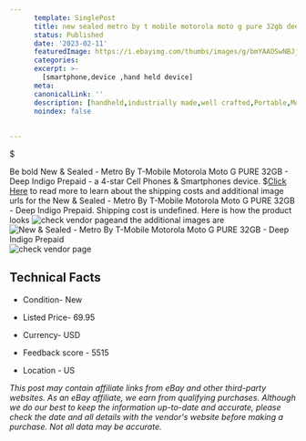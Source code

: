 ```yaml
---
      template: SinglePost
      title: new sealed metro by t mobile motorola moto g pure 32gb deep indigo prepaid
      status: Published
      date: '2023-02-11'
      featuredImage: https://i.ebayimg.com/thumbs/images/g/bmYAAOSwNBJjwGcm/s-l225.jpg
      categories: 
      excerpt: >-
        [smartphone,device ,hand held device]
      meta:
      canonicalLink: ''
      description: [handheld,industrially made,well crafted,Portable,Mobile,Compact,Convenient,Lightweight,Maneuverable,Man-portable,Miniature,Carriable,Hand-held,Light,Holdable,Transportable,Mobile device,Pocket-sized,On-the-go,Wireless,Cordless,Compact size,Convenient size, smartphone,device ,hand held device]
      noindex: false
      
        
---
```

$

Be bold New & Sealed - Metro By T-Mobile Motorola Moto G PURE 32GB - Deep Indigo Prepaid - a 4-star Cell Phones & Smartphones device.
$[Click Here](https://www.ebay.com/itm/185735219450?hash=item2b3eae88fa%3Ag%3AbmYAAOSwNBJjwGcm&mkevt=1&mkcid=1&mkrid=711-53200-19255-0&campid=%253CePNCampaignId%253E&customid=%253CreferenceId%253E&toolid=10049) to read more to learn about the shipping costs and additional image urls for the New & Sealed - Metro By T-Mobile Motorola Moto G PURE 32GB - Deep Indigo Prepaid. Shipping cost is undefined. Here is how the product looks ![check vendor page](https://i.ebayimg.com/thumbs/images/g/bmYAAOSwNBJjwGcm/s-l225.jpg)and the additional images are![New & Sealed - Metro By T-Mobile Motorola Moto G PURE 32GB - Deep Indigo Prepaid](https://i.ebayimg.com/images/g/bmYAAOSwNBJjwGcm/s-l1600.jpg)![check vendor page](https://origin-galleryplus.ebayimg.com/ws/web/185735219450_2_0_1/225x225.jpg)



 ## Technical Facts 



     
      

 - Condition- New 


      

 - Listed Price- 69.95 


      

 - Currency- USD 


      

 - Feedback score - 5515 


      

 - Location - US 


      
      

 *_This post may contain affiliate links from eBay and other third-party websites. As an eBay affiliate, we earn from qualifying purchases. Although we do our best to keep the information up-to-date and accurate, please check the date and all details with the vendor's website before making a purchase. Not all data may be accurate._*






